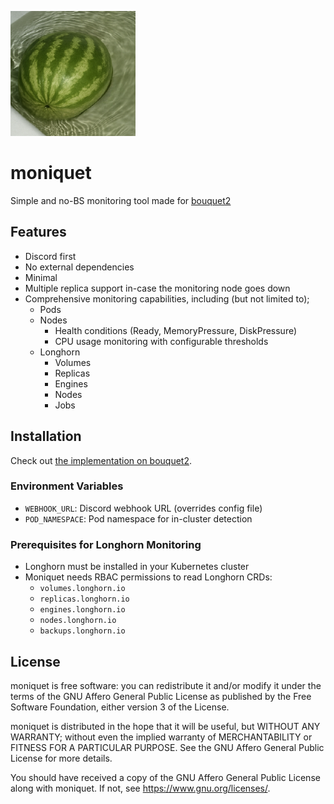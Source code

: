 ![melon.png](./melon.png)

# moniquet
Simple and no-BS monitoring tool made for [bouquet2](https://github.com/kreatoo/bouquet2)

## Features
- Discord first
- No external dependencies
- Minimal
- Multiple replica support in-case the monitoring node goes down
- Comprehensive monitoring capabilities, including (but not limited to);
  - Pods
  - Nodes
    - Health conditions (Ready, MemoryPressure, DiskPressure)
    - CPU usage monitoring with configurable thresholds
  - Longhorn
    - Volumes
    - Replicas
    - Engines
    - Nodes
    - Jobs

## Installation
Check out [the implementation on bouquet2](https://github.com/kreatoo/bouquet2/tree/main/manifests/core/moniquet).

### Environment Variables
- `WEBHOOK_URL`: Discord webhook URL (overrides config file)
- `POD_NAMESPACE`: Pod namespace for in-cluster detection

### Prerequisites for Longhorn Monitoring
- Longhorn must be installed in your Kubernetes cluster
- Moniquet needs RBAC permissions to read Longhorn CRDs:
  - `volumes.longhorn.io`
  - `replicas.longhorn.io` 
  - `engines.longhorn.io`
  - `nodes.longhorn.io`
  - `backups.longhorn.io`

## License
moniquet is free software: you can redistribute it and/or modify it under the terms of the GNU Affero General Public License as published by the Free Software Foundation, either version 3 of the License.

moniquet is distributed in the hope that it will be useful, but WITHOUT ANY WARRANTY; without even the implied warranty of MERCHANTABILITY or FITNESS FOR A PARTICULAR PURPOSE. See the GNU Affero General Public License for more details.

You should have received a copy of the GNU Affero General Public License along with moniquet. If not, see https://www.gnu.org/licenses/.
